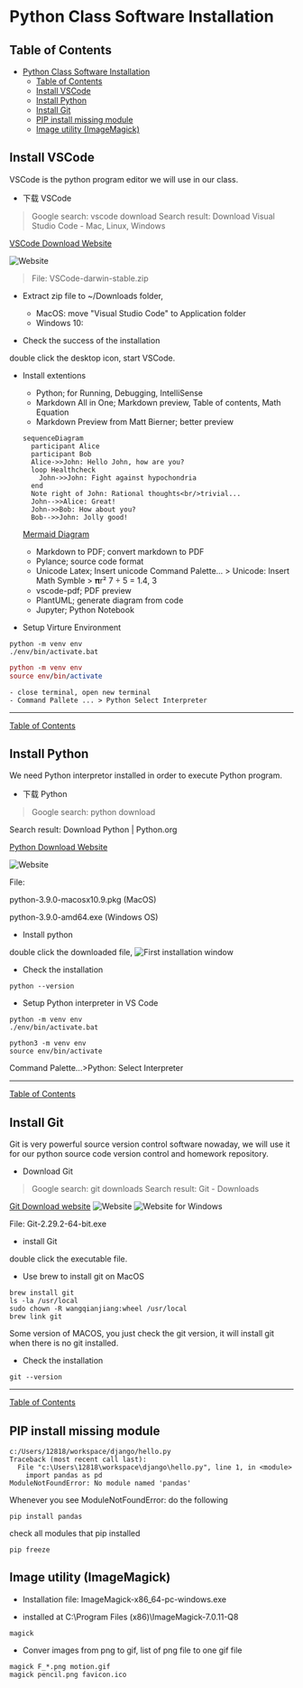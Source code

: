 # Python Class Software Installation

## Table of Contents
- [Python Class Software Installation](#python-class-software-installation)
  - [Table of Contents](#table-of-contents)
  - [Install VSCode](#install-vscode)
  - [Install Python](#install-python)
  - [Install Git](#install-git)
  - [PIP install missing module](#pip-install-missing-module)
  - [Image utility (ImageMagick)](#image-utility-imagemagick)


## Install VSCode
VSCode is the python program editor we will use in our class.
* 下载 VSCode

>Google search: vscode download
Search result: Download Visual Studio Code - Mac, Linux, Windows

[VSCode Download Website](https://code.visualstudio.com/Download)

![Website](images/vscodeDownload.png)

> File: VSCode-darwin-stable.zip
* Extract zip file to ~/Downloads folder, 

    - MacOS: move "Visual Studio Code" to Application folder
    - Windows 10: 

* Check the success of the installation

double click the desktop icon, start VSCode.

* Install extentions
    * Python; for Running, Debugging, IntelliSense 
    * Markdown All in One; Markdown preview, Table of contents, Math Equation
    * Markdown Preview from Matt Bierner; better preview
  ```mermaid
  sequenceDiagram
    participant Alice
    participant Bob
    Alice->>John: Hello John, how are you?
    loop Healthcheck
      John->>John: Fight against hypochondria
    end
    Note right of John: Rational thoughts<br/>trivial...
    John-->>Alice: Great!
    John->>Bob: How about you?
    Bob-->>John: Jolly good!
  ```
  [Mermaid Diagram](https://mermaid-js.github.io/mermaid/#/)
    * Markdown to PDF; convert markdown to PDF
    * Pylance; source code format
    * Unicode Latex; Insert unicode 
      Command Palette... > Unicode: Insert Math Symble > 𝛑r²
      7 ÷ 5 = 1.4, 3
    * vscode-pdf; PDF preview
    * PlantUML; generate diagram from code
    * Jupyter; Python Notebook
  
* Setup Virture Environment
```Windows
python -m venv env
./env/bin/activate.bat
```

```mac
python -m venv env
source env/bin/activate
```
    - close terminal, open new terminal
    - Command Pallete ... > Python Select Interpreter

---
[Table of Contents](#table-of-contents)

## Install Python
We need Python interpretor installed in order to execute Python program.

* 下载 Python

>Google search: python download

Search result: Download Python | Python.org

[Python Download Website](https://www.python.org/downloads/)

![Website](images/pythonDownload.png)

File: 

python-3.9.0-macosx10.9.pkg (MacOS)

python-3.9.0-amd64.exe (Windows OS)

* Install python

double click the downloaded file, 
![First installation window](images/installPython.png)

* Check the installation

```
python --version
```

* Setup Python interpreter in VS Code
```DOS
python -m venv env
./env/bin/activate.bat
```

```MACOS
python3 -m venv env
source env/bin/activate
```

Command Palette...>Python: Select Interpreter

---
[Table of Contents](#table-of-contents)

## Install Git
Git is very powerful source version control software nowaday, we will use it for our python source code version control and homework repository.

* Download Git

>Google search: git downloads
Search result: Git - Downloads 

[Git Download website](https://git-scm.com/downloads)
![Website](images/gitDownload.png)
![Website for Windows](images/gitDownload4Windows.png)

File: Git-2.29.2-64-bit.exe

* install Git

double click the executable file.

* Use brew to install git on MacOS

```
brew install git
ls -la /usr/local 
sudo chown -R wangqianjiang:wheel /usr/local
brew link git
```

Some version of MACOS, you just check the git version, it will install git when there is no git installed.

* Check the installation

```
git --version
```
---
[Table of Contents](#table-of-contents)

## PIP install missing module

```
c:/Users/12818/workspace/django/hello.py
Traceback (most recent call last):
  File "c:\Users\12818\workspace\django\hello.py", line 1, in <module>
    import pandas as pd
ModuleNotFoundError: No module named 'pandas'
```
Whenever you see ModuleNotFoundError: do the following

```
pip install pandas
```

check all modules that pip installed
```
pip freeze
```

## Image utility (ImageMagick)
* Installation file: ImageMagick-x86_64-pc-windows.exe

* installed at C:\Program Files (x86)\ImageMagick-7.0.11-Q8

```
magick

```

* Conver images from png to gif, list of png file to one gif file
```
magick F_*.png motion.gif
magick pencil.png favicon.ico
```